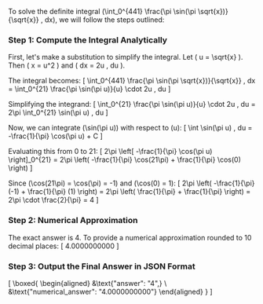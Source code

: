 To solve the definite integral \(\int_0^{441} \frac{\pi \sin(\pi \sqrt{x})}{\sqrt{x}} \, dx\), we will follow the steps outlined:

### Step 1: Compute the Integral Analytically

First, let's make a substitution to simplify the integral. Let \( u = \sqrt{x} \). Then \( x = u^2 \) and \( dx = 2u \, du \).

The integral becomes:
\[
\int_0^{441} \frac{\pi \sin(\pi \sqrt{x})}{\sqrt{x}} \, dx = \int_0^{21} \frac{\pi \sin(\pi u)}{u} \cdot 2u \, du
\]

Simplifying the integrand:
\[
\int_0^{21} \frac{\pi \sin(\pi u)}{u} \cdot 2u \, du = 2\pi \int_0^{21} \sin(\pi u) \, du
\]

Now, we can integrate \(\sin(\pi u)\) with respect to \(u\):
\[
\int \sin(\pi u) \, du = -\frac{1}{\pi} \cos(\pi u) + C
\]

Evaluating this from 0 to 21:
\[
2\pi \left[ -\frac{1}{\pi} \cos(\pi u) \right]_0^{21} = 2\pi \left( -\frac{1}{\pi} \cos(21\pi) + \frac{1}{\pi} \cos(0) \right)
\]

Since \(\cos(21\pi) = \cos(\pi) = -1\) and \(\cos(0) = 1\):
\[
2\pi \left( -\frac{1}{\pi} (-1) + \frac{1}{\pi} (1) \right) = 2\pi \left( \frac{1}{\pi} + \frac{1}{\pi} \right) = 2\pi \cdot \frac{2}{\pi} = 4
\]

### Step 2: Numerical Approximation

The exact answer is 4. To provide a numerical approximation rounded to 10 decimal places:
\[
4.0000000000
\]

### Step 3: Output the Final Answer in JSON Format

\[
\boxed{
\begin{aligned}
&\text{"answer": "4",} \\
&\text{"numerical_answer": "4.0000000000"}
\end{aligned}
}
\]